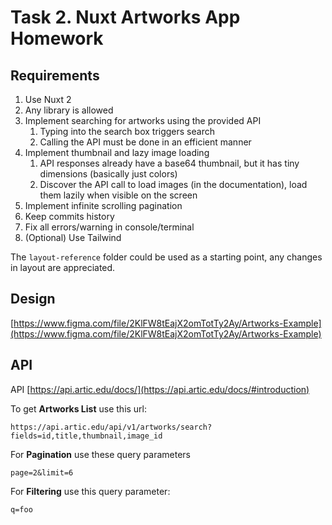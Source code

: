 # Task 2. Nuxt Artworks App Homework

## Requirements

1. Use Nuxt 2
2. Any library is allowed 
3. Implement searching for artworks using the provided API
    1. Typing into the search box triggers search
    2. Calling the API must be done in an efficient manner
4. Implement thumbnail and lazy image loading
    1. API responses already have a base64 thumbnail, but it has tiny dimensions (basically just colors)
    2. Discover the API call to load images (in the documentation), load them lazily when visible on the screen
5. Implement infinite scrolling pagination
7. Keep commits history
8. Fix all errors/warning in console/terminal
6. (Optional) Use Tailwind

The `layout-reference` folder could be used as a starting point, any changes in layout are appreciated.

## Design
[https://www.figma.com/file/2KlFW8tEajX2omTotTy2Ay/Artworks-Example](https://www.figma.com/file/2KlFW8tEajX2omTotTy2Ay/Artworks-Example)

## API
API [https://api.artic.edu/docs/](https://api.artic.edu/docs/#introduction)

To get **Artworks List** use this url:
```
https://api.artic.edu/api/v1/artworks/search?fields=id,title,thumbnail,image_id
```

For **Pagination** use these query parameters
```
page=2&limit=6
```

For **Filtering** use this query parameter:
```
q=foo
```
